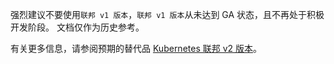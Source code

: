 <!--
Use of `Federation v1` is strongly discouraged. `Federation V1` never achieved GA status and is no longer under active development. Documentation is for historical purposes only.

For more information, see the intended replacement, [Kubernetes Federation v2](https://github.com/kubernetes-sigs/federation-v2).
-->
强烈建议不要使用`联邦 v1 版本`，`联邦 v1 版本`从未达到 GA 状态，且不再处于积极开发阶段。
文档仅作为历史参考。

有关更多信息，请参阅预期的替代品
[Kubernetes 联邦 v2 版本](https://github.com/kubernetes-sigs/federation-v2)。
